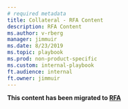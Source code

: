 ```yaml
---
# required metadata
title: Collateral - RFA Content
description: RFA Content
ms.author: v-rberg  
manager: jimmuir  
ms.date: 8/23/2019  
ms.topic: playbook  
ms.prod: non-product-specific  
ms.custom: internal-playbook  
ft.audience: internal
ft.owner: jimmuir
---
```

**This content has been migrated to [RFA](https://fasttrack-docs.microsoft.com/collateral/FastTrack-RFA.html)**